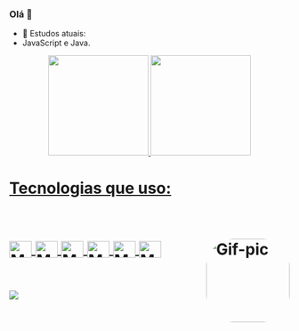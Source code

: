 ### Olá :robot:	

- :panda_face:  Estudos atuais: 
- JavaScript e Java.

<div align="center">
  <a href="https://github.com/Theuz6">
  <img height="180em" src="https://github-readme-stats.vercel.app/api?username=Theuz6&show_icons=true&theme=dark&include_all_commits=true&count_private=true"/>
  <img height="180em" src="https://github-readme-stats.vercel.app/api/top-langs/?username=Theuz6&layout=compact&langs_count=7&theme=dark"/>
</div>
  <h1>Tecnologias que uso:<h1>
  <div style="display: inline_block"><br>
  <img align="center" alt="Math-Js" height="30" width="40" src="https://cdn.jsdelivr.net/gh/devicons/devicon/icons/javascript/javascript-original.svg">
  <img align="center" alt="Math-HTML" height="30" width="40" src="https://cdn.jsdelivr.net/gh/devicons/devicon/icons/html5/html5-original.svg">
  <img align="center" alt="Math-CSS" height="30" width="40" src="https://cdn.jsdelivr.net/gh/devicons/devicon/icons/css3/css3-original.svg">
  <img align="center" alt="Math-C" height="30" width="40" src="https://cdn.jsdelivr.net/gh/devicons/devicon/icons/c/c-original.svg">
  <img align="center" alt="Math-Java" height="30" width="40" src="https://cdn.jsdelivr.net/gh/devicons/devicon/icons/java/java-original.svg">
  <img align="center" alt="Math-VSC"  height="30" width="40" src="https://cdn.jsdelivr.net/gh/devicons/devicon/icons/vscode/vscode-original.svg">
     <img align="right" alt="Gif-pic" height="150" style="border-radius:50px;" src="https://art.ngfiles.com/images/2010000/2010873_zorropa_black-mage-supreme-victory.gif?f1628732790">
    
  

  
  ##
  
  <div>
   
  <a href="https://instagram.com/theuz_lz" target="_blank"><img src="https://img.shields.io/badge/-Instagram-%23E4405F?style=for-the-badge&logo=instagram&logoColor=white" target="_blank"></a> 
  </div>
 
